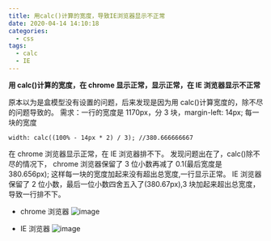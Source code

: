 ```yaml
---
title: 用calc()计算的宽度，导致IE浏览器显示不正常
date: 2020-04-14 14:10:18
categories:
  - css
tags:
  - calc
  - IE
---
```


**用 calc()计算的宽度，在 chrome 显示正常，显示正常，在 IE 浏览器显示不正常**

<!-- more -->

原本以为是盒模型没有设置的问题，后来发现是因为用 calc()计算宽度的，除不尽的问题导致的。
需求：一行的宽度是 1170px，分 3 块，margin-left: 14px;
每一块的宽度

```
width: calc((100% - 14px * 2) / 3); //380.666666667
```

在 chrome 浏览器显示正常，在 IE 浏览器排不下。
发现问题出在了，calc()除不尽的情况下，
chrome 浏览器保留了 3 位小数再减了 0.1(最后宽度是 380.656px);
这样每一块的宽度加起来没有超出总宽度,一行显示正常。
IE 浏览器保留了 2 位小数，最后一位小数四舍五入了(380.67px),3 块加起来超出总宽度，导致一行排不下。

- chrome 浏览器
  ![image](https://img9.doubanio.com/view/photo/l/public/p2628416405.webp)

- IE 浏览器
  ![image](https://img9.doubanio.com/view/photo/l/public/p2628416406.webp)
